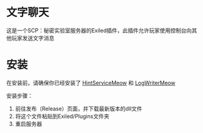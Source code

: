 # 文字聊天
这是一个SCP：秘密实验室服务器的Exiled插件，此插件允许玩家使用控制台向其他玩家发送文字消息
#  安装
在安装前，请确保你已经安装了 [HintServiceMeow](https://github.com/MeowServer/HintServiceMeow) 和 [LogWriterMeow](https://github.com/MeowServer/LogWritterMeow)  
    
安装步骤：
1.	前往发布（Release）页面，并下载最新版本的dll文件
2.	将这个文件粘贴到Exiled/Plugins文件夹
3.	重启服务器
